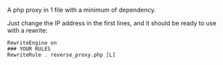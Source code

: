 A php proxy in 1 file with a minimum of dependency.

Just change the IP address in the first lines, and it should be ready to use with a rewrite:

```
RewriteEngine on
### YOUR RULES
RewriteRule . reverse_proxy.php [L]
```
